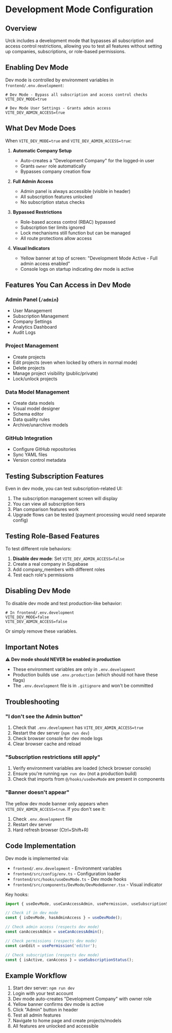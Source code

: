 # Development Mode Configuration

## Overview

Urck includes a development mode that bypasses all subscription and access control restrictions, allowing you to test all features without setting up companies, subscriptions, or role-based permissions.

## Enabling Dev Mode

Dev mode is controlled by environment variables in `frontend/.env.development`:

```env
# Dev Mode - Bypass all subscription and access control checks
VITE_DEV_MODE=true

# Dev Mode User Settings - Grants admin access
VITE_DEV_ADMIN_ACCESS=true
```

## What Dev Mode Does

When `VITE_DEV_MODE=true` and `VITE_DEV_ADMIN_ACCESS=true`:

1. **Automatic Company Setup**
   - Auto-creates a "Development Company" for the logged-in user
   - Grants `owner` role automatically
   - Bypasses company creation flow

2. **Full Admin Access**
   - Admin panel is always accessible (visible in header)
   - All subscription features unlocked
   - No subscription status checks

3. **Bypassed Restrictions**
   - Role-based access control (RBAC) bypassed
   - Subscription tier limits ignored
   - Lock mechanisms still function but can be managed
   - All route protections allow access

4. **Visual Indicators**
   - Yellow banner at top of screen: "Development Mode Active - Full admin access enabled"
   - Console logs on startup indicating dev mode is active

## Features You Can Access in Dev Mode

### Admin Panel (`/admin`)
- User Management
- Subscription Management
- Company Settings
- Analytics Dashboard
- Audit Logs

### Project Management
- Create projects
- Edit projects (even when locked by others in normal mode)
- Delete projects
- Manage project visibility (public/private)
- Lock/unlock projects

### Data Model Management
- Create data models
- Visual model designer
- Schema editor
- Data quality rules
- Archive/unarchive models

### GitHub Integration
- Configure GitHub repositories
- Sync YAML files
- Version control metadata

## Testing Subscription Features

Even in dev mode, you can test subscription-related UI:

1. The subscription management screen will display
2. You can view all subscription tiers
3. Plan comparison features work
4. Upgrade flows can be tested (payment processing would need separate config)

## Testing Role-Based Features

To test different role behaviors:

1. **Disable dev mode**: Set `VITE_DEV_ADMIN_ACCESS=false`
2. Create a real company in Supabase
3. Add company_members with different roles
4. Test each role's permissions

## Disabling Dev Mode

To disable dev mode and test production-like behavior:

```env
# In frontend/.env.development
VITE_DEV_MODE=false
VITE_DEV_ADMIN_ACCESS=false
```

Or simply remove these variables.

## Important Notes

⚠️ **Dev mode should NEVER be enabled in production**

- These environment variables are only in `.env.development`
- Production builds use `.env.production` (which should not have these flags)
- The `.env.development` file is in `.gitignore` and won't be committed

## Troubleshooting

### "I don't see the Admin button"

1. Check that `.env.development` has `VITE_DEV_ADMIN_ACCESS=true`
2. Restart the dev server (`npm run dev`)
3. Check browser console for dev mode logs
4. Clear browser cache and reload

### "Subscription restrictions still apply"

1. Verify environment variables are loaded (check browser console)
2. Ensure you're running `npm run dev` (not a production build)
3. Check that imports from `@/hooks/useDevMode` are present in components

### "Banner doesn't appear"

The yellow dev mode banner only appears when `VITE_DEV_ADMIN_ACCESS=true`. If you don't see it:

1. Check `.env.development` file
2. Restart dev server
3. Hard refresh browser (Ctrl+Shift+R)

## Code Implementation

Dev mode is implemented via:

- `frontend/.env.development` - Environment variables
- `frontend/src/config/env.ts` - Configuration loader
- `frontend/src/hooks/useDevMode.ts` - Dev mode hooks
- `frontend/src/components/DevMode/DevModeBanner.tsx` - Visual indicator

Key hooks:

```typescript
import { useDevMode, useCanAccessAdmin, usePermission, useSubscriptionStatus } from '@/hooks/useDevMode';

// Check if in dev mode
const { isDevMode, hasAdminAccess } = useDevMode();

// Check admin access (respects dev mode)
const canAccessAdmin = useCanAccessAdmin();

// Check permissions (respects dev mode)
const canEdit = usePermission('editor');

// Check subscription (respects dev mode)
const { isActive, canAccess } = useSubscriptionStatus();
```

## Example Workflow

1. Start dev server: `npm run dev`
2. Login with your test account
3. Dev mode auto-creates "Development Company" with owner role
4. Yellow banner confirms dev mode is active
5. Click "Admin" button in header
6. Test all admin features
7. Navigate to home page and create projects/models
8. All features are unlocked and accessible
